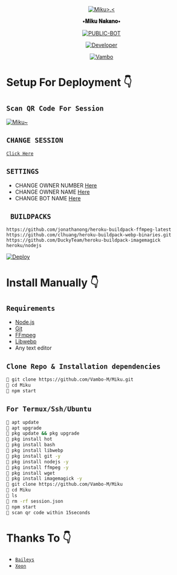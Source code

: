 <p align="center">
   <a href="https://github.com/Vambo-M"><img src="https://i.ibb.co/3mPsYVj/images-2-1.jpg" alt="Miku>.<" border="0"></a>
</p>

<p align="center">
<strong>•𝐌𝐢𝐤𝐮 𝐍𝐚𝐤𝐚𝐧𝐨•</strong>
</p>

</div>

<p align="center">
<a href="##"><img title="PUBLIC-BOT" src="https://img.shields.io/static/v1?label=Language&message=English&color=blue"></a>
</p>
<p align="center">
  <a href="https://github.com/Vambo-M"><img title="Developer" src="https://img.shields.io/badge/Author-Vambo-blue.svg?style=for-the-badge&logo=github" /></a>
</p>
<p align="center">
<a href="#"><img title="Vambo" src="https://img.shields.io/static/v1?label=WHATSAPP&message=Automated-Bot&color=blue"></a>
</p>

# Setup For Deployment 👇


## `Scan QR Code For Session`
[![Miku~](https://repl.it/badge/github/quiec/whatsasena)](https://replit.com/@DGXeon/Doge-Bot-Qr-Code-Generator?v=1)

## `CHANGE SESSION`

[`Click Here`](https://github.com/Vambo-M/Miku/blob/master/session.json#L1)

## `SETTINGS`

- CHANGE OWNER NUMBER [Here](https://github.com/Vambo-M/Miku/blob/master/setting/setting.json#L6)
- CHANGE OWNER NAME [Here](https://github.com/Vambo-M/Miku/blob/master/setting/setting.json#L7)
- CHANGE BOT NAME [Here](https://github.com/Vambo-M/Miku/blob/master/setting/setting.json#L8)

## ` BUILDPACKS`

```
https://github.com/jonathanong/heroku-buildpack-ffmpeg-latest
https://github.com/clhuang/heroku-buildpack-webp-binaries.git
https://github.com/DuckyTeam/heroku-buildpack-imagemagick
heroku/nodejs
```

[![Deploy](https://www.herokucdn.com/deploy/button.svg)](https://heroku.com/deploy?template=https://github.com/Vambo-M/Miku/)

# Install Manually 👇
## `Requirements`
* [Node.js](https://nodejs.org/en/)
* [Git](https://git-scm.com/downloads)
* [FFmpeg](https://github.com/BtbN/FFmpeg-Builds/releases/download/autobuild-2020-12-08-13-03/ffmpeg-n4.3.1-26-gca55240b8c-win64-gpl-4.3.zip)
* [Libwebp](https://developers.google.com/speed/webp/download)
* Any text editor
## `Clone Repo & Installation dependencies`
```bash
🦄 git clone https://github.com/Vambo-M/Miku.git
🦄 cd Miku
🦄 npm start
```
## `For Termux/Ssh/Ubuntu`
```bash
🦄 apt update
🦄 apt upgrade
🦄 pkg update && pkg upgrade 
🦄 pkg install hot
🦄 pkg install bash
🦄 pkg install libwebp
🦄 pkg install git -y
🦄 pkg install nodejs -y 
🦄 pkg install ffmpeg -y 
🦄 pkg install wget
🦄 pkg install imagemagick -y
🦄 git clone https://github.com/Vambo-M/Miku
🦄 cd Miku
🦄 ls
🦄 rm -rf session.json
🦄 npm start
🦄 scan qr code within 15seconds
```

# Thanks To 👇
* [`Baileys`](https://github.com/adiwajshing/Baileys)
* [`Xeon`](https://github.com/Vambo-M)
